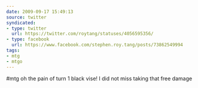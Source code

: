 ```yaml
---
date: 2009-09-17 15:49:13
source: twitter
syndicated:
- type: twitter
  url: https://twitter.com/roytang/statuses/4056595356/
- type: facebook
  url: https://www.facebook.com/stephen.roy.tang/posts/73862549994
tags:
- mtg
- mtgo
---
```


#mtg oh the pain of turn 1 black vise! I did not miss taking that free damage